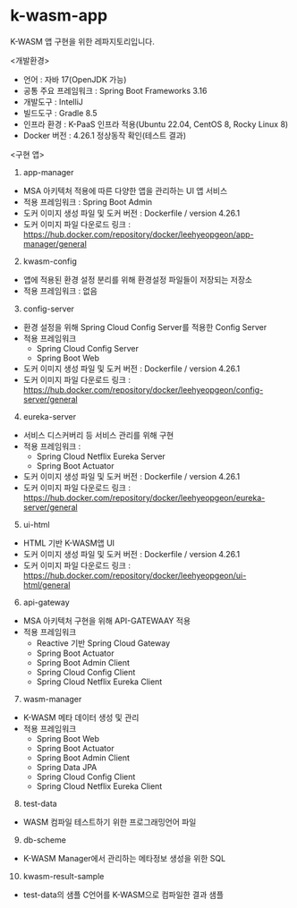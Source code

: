 # k-wasm-app

K-WASM 앱 구현을 위한 레파지토리입니다.

<개발환경>
 - 언어 : 자바 17(OpenJDK 가능)
 - 공통 주요 프레임워크 : Spring Boot Frameworks 3.16
 - 개발도구 : IntelliJ
 - 빌드도구 : Gradle 8.5
 - 인프라 환경 : K-PaaS 인프라 적용(Ubuntu 22.04, CentOS 8, Rocky Linux 8)
 - Docker 버전 : 4.26.1 정상동작 확인(테스트 결과)
   
<구현 앱>
1. app-manager
 - MSA 아키텍처 적용에 따른 다양한 앱을 관리하는 UI 앱 서비스
 - 적용 프레임워크 : Spring Boot Admin
 - 도커 이미지 생성 파일 및 도커 버전 : Dockerfile / version 4.26.1
 - 도커 이미지 파일 다운로드 링크 : https://hub.docker.com/repository/docker/leehyeopgeon/app-manager/general
     
2. kwasm-config
 - 앱에 적용된 환경 설정 분리를 위해 환경설정 파일들이 저장되는 저장소
 - 적용 프레임워크 : 없음
      
3. config-server
 - 환경 설정을 위해 Spring Cloud Config Server를 적용한 Config Server
 - 적용 프레임워크
     * Spring Cloud Config Server
     * Spring Boot Web
 - 도커 이미지 생성 파일 및 도커 버전 : Dockerfile / version 4.26.1
 - 도커 이미지 파일 다운로드 링크 : https://hub.docker.com/repository/docker/leehyeopgeon/config-server/general

4. eureka-server
 -  서비스 디스커버리 등 서비스 관리를 위해 구현
 - 적용 프레임워크 :
    * Spring Cloud Netflix Eureka Server
    * Spring Boot Actuator
 - 도커 이미지 생성 파일 및 도커 버전 : Dockerfile / version 4.26.1
 - 도커 이미지 파일 다운로드 링크 : https://hub.docker.com/repository/docker/leehyeopgeon/eureka-server/general
   
5. ui-html
 - HTML 기반 K-WASM앱 UI
 - 도커 이미지 생성 파일 및 도커 버전 : Dockerfile / version 4.26.1
 - 도커 이미지 파일 다운로드 링크 : https://hub.docker.com/repository/docker/leehyeopgeon/ui-html/general

6. api-gateway
 - MSA 아키텍처 구현을 위해 API-GATEWAAY 적용
 - 적용 프레임워크
   * Reactive 기반 Spring Cloud Gateway
   * Spring Boot Actuator
   * Spring Boot Admin Client
   * Spring Cloud Config Client
   * Spring Cloud Netflix Eureka Client

7. wasm-manager
 - K-WASM 메타 데이터 생성 및 관리
 - 적용 프레임워크
   * Spring Boot Web
   * Spring Boot Actuator
   * Spring Boot Admin Client
   * Spring Data JPA
   * Spring Cloud Config Client
   * Spring Cloud Netflix Eureka Client
          
8. test-data
 - WASM 컴파일 테스트하기 위한 프로그래밍언어 파일 

9. db-scheme
 - K-WASM Manager에서 관리하는 메타정보 생성을 위한 SQL

10. kwasm-result-sample
  - test-data의 샘플 C언어를 K-WASM으로 컴파일한 결과 샘플
